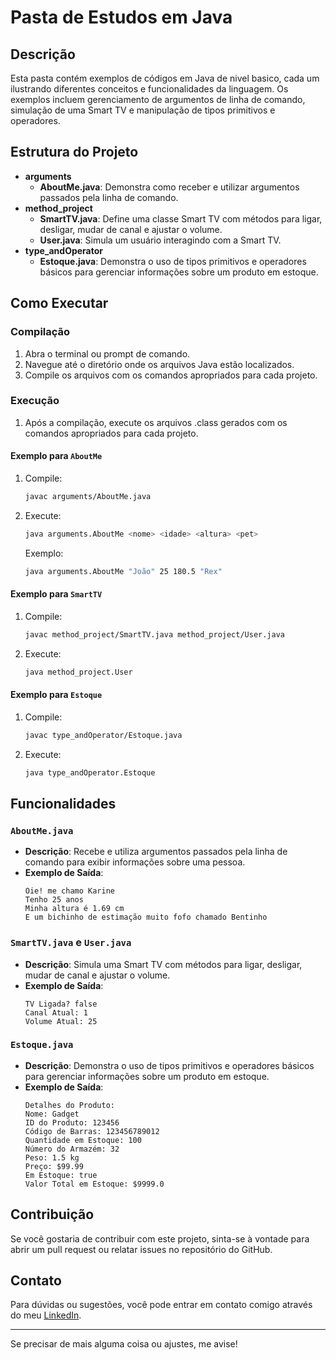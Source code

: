 # Pasta de Estudos em Java

## Descrição
Esta pasta contém exemplos de códigos em Java de nivel basico, cada um ilustrando diferentes conceitos e funcionalidades da linguagem. Os exemplos incluem gerenciamento de argumentos de linha de comando, simulação de uma Smart TV e manipulação de tipos primitivos e operadores.

## Estrutura do Projeto
- **arguments**
  - **AboutMe.java**: Demonstra como receber e utilizar argumentos passados pela linha de comando.
- **method_project**
  - **SmartTV.java**: Define uma classe Smart TV com métodos para ligar, desligar, mudar de canal e ajustar o volume.
  - **User.java**: Simula um usuário interagindo com a Smart TV.
- **type_andOperator**
  - **Estoque.java**: Demonstra o uso de tipos primitivos e operadores básicos para gerenciar informações sobre um produto em estoque.

## Como Executar

### Compilação
1. Abra o terminal ou prompt de comando.
2. Navegue até o diretório onde os arquivos Java estão localizados.
3. Compile os arquivos com os comandos apropriados para cada projeto.

### Execução
1. Após a compilação, execute os arquivos .class gerados com os comandos apropriados para cada projeto.

#### Exemplo para `AboutMe`
1. Compile:
   ```sh
   javac arguments/AboutMe.java
   ```
2. Execute:
   ```sh
   java arguments.AboutMe <nome> <idade> <altura> <pet>
   ```
   Exemplo:
   ```sh
   java arguments.AboutMe "João" 25 180.5 "Rex"
   ```

#### Exemplo para `SmartTV`
1. Compile:
   ```sh
   javac method_project/SmartTV.java method_project/User.java
   ```
2. Execute:
   ```sh
   java method_project.User
   ```

#### Exemplo para `Estoque`
1. Compile:
   ```sh
   javac type_andOperator/Estoque.java
   ```
2. Execute:
   ```sh
   java type_andOperator.Estoque
   ```

## Funcionalidades

### `AboutMe.java`
- **Descrição**: Recebe e utiliza argumentos passados pela linha de comando para exibir informações sobre uma pessoa.
- **Exemplo de Saída**:
  ```
  Oie! me chamo Karine
  Tenho 25 anos
  Minha altura é 1.69 cm
  E um bichinho de estimação muito fofo chamado Bentinho
  ```

### `SmartTV.java` e `User.java`
- **Descrição**: Simula uma Smart TV com métodos para ligar, desligar, mudar de canal e ajustar o volume.
- **Exemplo de Saída**:
  ```
  TV Ligada? false
  Canal Atual: 1
  Volume Atual: 25
  ```

### `Estoque.java`
- **Descrição**: Demonstra o uso de tipos primitivos e operadores básicos para gerenciar informações sobre um produto em estoque.
- **Exemplo de Saída**:
  ```
  Detalhes do Produto:
  Nome: Gadget
  ID do Produto: 123456
  Código de Barras: 123456789012
  Quantidade em Estoque: 100
  Número do Armazém: 32
  Peso: 1.5 kg
  Preço: $99.99
  Em Estoque: true
  Valor Total em Estoque: $9999.0
  ```

## Contribuição
Se você gostaria de contribuir com este projeto, sinta-se à vontade para abrir um pull request ou relatar issues no repositório do GitHub.

## Contato
Para dúvidas ou sugestões, você pode entrar em contato comigo através do meu [LinkedIn](https://www.linkedin.com/karine-queiroz76).

---

Se precisar de mais alguma coisa ou ajustes, me avise!